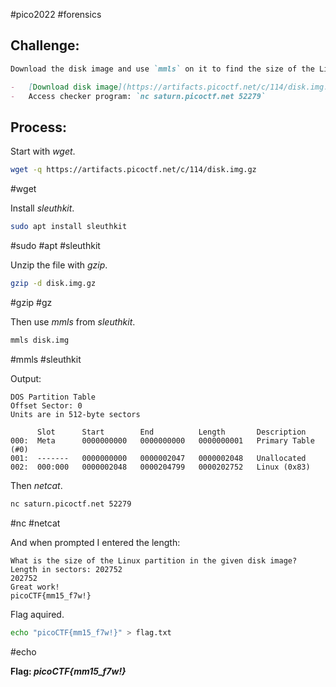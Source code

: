#pico2022 #forensics 

## Challenge:
```md
Download the disk image and use `mmls` on it to find the size of the Linux partition. Connect to the remote checker service to check your answer and get the flag. Note: if you are using the webshell, download and extract the disk image into `/tmp` not your home directory.

-   [Download disk image](https://artifacts.picoctf.net/c/114/disk.img.gz)
-   Access checker program: `nc saturn.picoctf.net 52279`
```

## Process:
Start with *wget*.
```bash
wget -q https://artifacts.picoctf.net/c/114/disk.img.gz
```
#wget 

Install *sleuthkit*.
```bash
sudo apt install sleuthkit
```
#sudo #apt #sleuthkit

Unzip the file with *gzip*.
```bash
gzip -d disk.img.gz
```
#gzip #gz 

Then use *mmls* from *sleuthkit*.
```bash
mmls disk.img
```
#mmls #sleuthkit 

Output:
```
DOS Partition Table
Offset Sector: 0
Units are in 512-byte sectors

      Slot      Start        End          Length       Description
000:  Meta      0000000000   0000000000   0000000001   Primary Table (#0)
001:  -------   0000000000   0000002047   0000002048   Unallocated
002:  000:000   0000002048   0000204799   0000202752   Linux (0x83)
```

Then *netcat*.
```bash
nc saturn.picoctf.net 52279
```
#nc #netcat 

And when prompted I entered the length:
```
What is the size of the Linux partition in the given disk image?
Length in sectors: 202752
202752
Great work!
picoCTF{mm15_f7w!}
```

Flag aquired.
```bash
echo "picoCTF{mm15_f7w!}" > flag.txt
```
#echo 

**Flag: *picoCTF{mm15_f7w!}***
